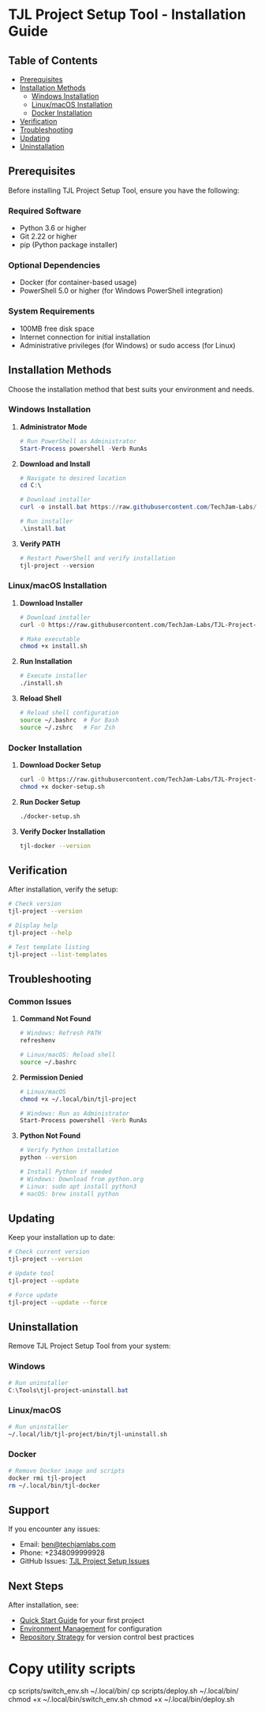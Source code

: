 # TJL Project Setup Tool - Installation Guide

## Table of Contents
- [Prerequisites](#prerequisites)
- [Installation Methods](#installation-methods)
  - [Windows Installation](#windows-installation)
  - [Linux/macOS Installation](#linuxmacos-installation)
  - [Docker Installation](#docker-installation)
- [Verification](#verification)
- [Troubleshooting](#troubleshooting)
- [Updating](#updating)
- [Uninstallation](#uninstallation)

## Prerequisites

Before installing TJL Project Setup Tool, ensure you have the following:

### Required Software
- Python 3.6 or higher
- Git 2.22 or higher
- pip (Python package installer)

### Optional Dependencies
- Docker (for container-based usage)
- PowerShell 5.0 or higher (for Windows PowerShell integration)

### System Requirements
- 100MB free disk space
- Internet connection for initial installation
- Administrative privileges (for Windows) or sudo access (for Linux)

## Installation Methods

Choose the installation method that best suits your environment and needs.

### Windows Installation

1. **Administrator Mode**
   ```powershell
   # Run PowerShell as Administrator
   Start-Process powershell -Verb RunAs
   ```

2. **Download and Install**
   ```powershell
   # Navigate to desired location
   cd C:\
   
   # Download installer
   curl -o install.bat https://raw.githubusercontent.com/TechJam-Labs/TJL-Project-Starter/main/installation/windowsinstall.bat
   
   # Run installer
   .\install.bat
   ```

3. **Verify PATH**
   ```powershell
   # Restart PowerShell and verify installation
   tjl-project --version
   ```

### Linux/macOS Installation

1. **Download Installer**
   ```bash
   # Download installer
   curl -O https://raw.githubusercontent.com/TechJam-Labs/TJL-Project-Starter/main/installation/unix/install.sh
   
   # Make executable
   chmod +x install.sh
   ```

2. **Run Installation**
   ```bash
   # Execute installer
   ./install.sh
   ```

3. **Reload Shell**
   ```bash
   # Reload shell configuration
   source ~/.bashrc  # For Bash
   source ~/.zshrc   # For Zsh
   ```

### Docker Installation

1. **Download Docker Setup**
   ```bash
   curl -O https://raw.githubusercontent.com/TechJam-Labs/TJL-Project-Starter/main/installation/docker/docker-setup.sh
   chmod +x docker-setup.sh
   ```

2. **Run Docker Setup**
   ```bash
   ./docker-setup.sh
   ```

3. **Verify Docker Installation**
   ```bash
   tjl-docker --version
   ```

## Verification

After installation, verify the setup:

```bash
# Check version
tjl-project --version

# Display help
tjl-project --help

# Test template listing
tjl-project --list-templates
```

## Troubleshooting

### Common Issues

1. **Command Not Found**
   ```bash
   # Windows: Refresh PATH
   refreshenv
   
   # Linux/macOS: Reload shell
   source ~/.bashrc
   ```

2. **Permission Denied**
   ```bash
   # Linux/macOS
   chmod +x ~/.local/bin/tjl-project
   
   # Windows: Run as Administrator
   Start-Process powershell -Verb RunAs
   ```

3. **Python Not Found**
   ```bash
   # Verify Python installation
   python --version
   
   # Install Python if needed
   # Windows: Download from python.org
   # Linux: sudo apt install python3
   # macOS: brew install python
   ```

## Updating

Keep your installation up to date:

```bash
# Check current version
tjl-project --version

# Update tool
tjl-project --update

# Force update
tjl-project --update --force
```

## Uninstallation

Remove TJL Project Setup Tool from your system:

### Windows
```powershell
# Run uninstaller
C:\Tools\tjl-project-uninstall.bat
```

### Linux/macOS
```bash
# Run uninstaller
~/.local/lib/tjl-project/bin/tjl-uninstall.sh
```

### Docker
```bash
# Remove Docker image and scripts
docker rmi tjl-project
rm ~/.local/bin/tjl-docker
```

## Support

If you encounter any issues:
- Email: ben@techjamlabs.com
- Phone: +2348099999928
- GitHub Issues: [TJL Project Setup Issues](https://github.com/TechJam-Labs/TJL-Project-Starter/issues)

## Next Steps

After installation, see:
- [Quick Start Guide](quickstart.md) for your first project
- [Environment Management](environment-management.md) for configuration
- [Repository Strategy](repository-strategy.md) for version control best practices

# Copy utility scripts
cp scripts/switch_env.sh ~/.local/bin/
cp scripts/deploy.sh ~/.local/bin/
chmod +x ~/.local/bin/switch_env.sh
chmod +x ~/.local/bin/deploy.sh